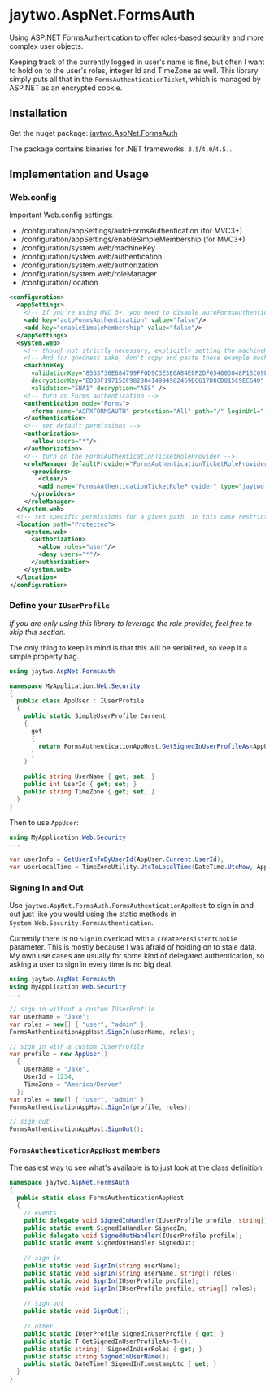 # jaytwo.AspNet.FormsAuth

Using ASP.NET FormsAuthentication to offer roles-based security and more complex user objects.

Keeping track of the currently logged in user's name is fine, but often I want to hold on to the user's roles, integer Id and TimeZone as well.  This library simply puts all that in the `FormsAuthenticationTicket`, which is managed by ASP.NET as an encrypted cookie. 

## Installation

Get the nuget package: [jaytwo.AspNet.FormsAuth](https://www.nuget.org/packages/jaytwo.AspNet.FormsAuth/)

The package contains binaries for .NET frameworks: `3.5`/`4.0`/`4.5.`.

## Implementation and Usage

### Web.config

Important Web.config settings:
- /configuration/appSettings/autoFormsAuthentication (for MVC3+)
- /configuration/appSettings/enableSimpleMembership (for MVC3+)
- /configuration/system.web/machineKey
- /configuration/system.web/authentication
- /configuration/system.web/authorization
- /configuration/system.web/roleManager
- /configuration/location

```xml
<configuration>
  <appSettings>
    <!-- If you're using MVC 3+, you need to disable autoFormsAuthentication and enableSimpleMembership, see http://stackoverflow.com/questions/4626647 -->
    <add key="autoFormsAuthentication" value="false"/>
    <add key="enableSimpleMembership" value="false"/>
  </appSettings>
  <system.web>
    <!-- though not strictly necessary, explicitly setting the machineKey will ensure that a FormsAuthenticationTicket encrypted by your app will successfully be decrypted by your app later (e.g., across server nodes and app pool recycles) -->
    <!-- And for goodness sake, don't copy and paste these example machineKey values, go generate new ones! -->
    <machineKey        
      validationKey="8553736E684799FF0D9C3E3E6A84E0F2DF654603048F15C69F1EC702A82D9E84C4FB6876F2ECE59CC77C7DD9FC43A9BD3A141E2CC840F8C25C7DA6E359C1F744"
      decryptionKey="ED03F197152F98288414994982469DC617D8CD015C9EC640"
      validation="SHA1" decryption="AES" />
    <!-- turn on Forms authentication -->
    <authentication mode="Forms">
      <forms name="ASPXFORMSAUTH" protection="All" path="/" loginUrl="~/Login/" defaultUrl="~/" timeout="120"/>
    </authentication>
    <!-- set default permissions -->
    <authorization>
      <allow users="*"/>
    </authorization>
    <!-- turn on the FormsAuthenticationTicketRoleProvider -->
    <roleManager defaultProvider="FormsAuthenticationTicketRoleProvider" enabled="true">
      <providers>
        <clear/>
        <add name="FormsAuthenticationTicketRoleProvider" type="jaytwo.AspNet.FormsAuth.FormsAuthenticationTicketRoleProvider"/>
      </providers>
    </roleManager>
  </system.web>
  <!-- set specific permissions for a given path, in this case restrict to users with the 'user' role -->
  <location path="Protected">
    <system.web>
      <authorization>
        <allow roles="user"/>
        <deny users="*"/>
      </authorization>
    </system.web>
  </location>
</configuration>
```

### Define your `IUserProfile`

_If you are only using this library to leverage the role provider, feel free to skip this section._

The only thing to keep in mind is that this will be serialized, so keep it a simple property bag.

```cs
using jaytwo.AspNet.FormsAuth

namespace MyApplication.Web.Security
{
  public class AppUser : IUserProfile
  {
    public static SimpleUserProfile Current
    {
      get
      {
        return FormsAuthenticationAppHost.GetSignedInUserProfileAs<AppUser>();
      }
    }
    
    public string UserName { get; set; }
    public int UserId { get; set; }
    public string TimeZone { get; set; }
  }
}
```

Then to use `AppUser`:
```cs
using MyApplication.Web.Security
...

var userInfo = GetUserInfoByUserId(AppUser.Current.UserId);
var userLocalTime = TimeZoneUtility.UtcToLocalTime(DateTime.UtcNow, AppUser.Current.TimeZone);
```

### Signing In and Out

Use `jaytwo.AspNet.FormsAuth.FormsAuthenticationAppHost` to sign in and out just like you would using the static methods in  `System.Web.Security.FormsAuthentication`.

Currently there is no `SignIn` overload with a `createPersistentCookie` parameter.  This is mostly because I was afraid of holding on to stale data.  My own use cases are usually for some kind of delegated authentication, so asking a user to sign in every time is no big deal.

```cs
using jaytwo.AspNet.FormsAuth
using MyApplication.Web.Security
...

// sign in without a custom IUserProfile
var userName = "Jake";
var roles = new[] { "user", "admin" };
FormsAuthenticationAppHost.SignIn(userName, roles);

// sign in with a custom IUserProfile
var profile = new AppUser() 
  {
    UserName = "Jake",
    UserId = 1234,
    TimeZone = "America/Denver"
  };
var roles = new[] { "user", "admin" };
FormsAuthenticationAppHost.SignIn(profile, roles);

// sign out
FormsAuthenticationAppHost.SignOut();
```

### `FormsAuthenticationAppHost` members

The easiest way to see what's available is to just look at the class definition:

```cs
namespace jaytwo.AspNet.FormsAuth
{
  public static class FormsAuthenticationAppHost
  {
    // events
    public delegate void SignedInHandler(IUserProfile profile, string[] roles);
    public static event SignedInHandler SignedIn;
    public delegate void SignedOutHandler(IUserProfile profile);
    public static event SignedOutHandler SignedOut;
    
    // sign in
    public static void SignIn(string userName);
    public static void SignIn(string userName, string[] roles);
    public static void SignIn(IUserProfile profile);
    public static void SignIn(IUserProfile profile, string[] roles);
    
    // sign out
    public static void SignOut();
    
    // other
    public static IUserProfile SignedInUserProfile { get; }
    public static T GetSignedInUserProfileAs<T>();
    public static string[] SignedInUserRoles { get; }
    public static string SignedInUserName();
    public static DateTime? SignedInTimestampUtc { get; }
  }
}
```